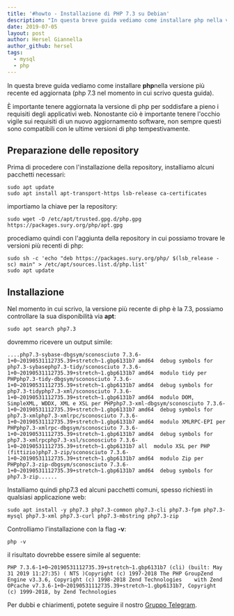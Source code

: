 ```yaml
---
title: '#howto - Installazione di PHP 7.3 su Debian'
description: "In questa breve guida vediamo come installare php nella versione più recente.."
date: 2019-07-05
layout: post
author: Hersel Giannella
author_github: hersel
tags:
  - mysql  
  - php
---
```

In questa breve guida vediamo come installare **php**nella versione più recente ed aggiornata (php 7.3 nel momento in cui scrivo questa guida).

È importante tenere aggiornata la versione di php per soddisfare a pieno i requisiti degli applicativi web. Nonostante ciò è importante tenere l'occhio vigile sui requisiti di un nuovo aggiornamento software, non sempre questi sono compatibili con le ultime versioni di php tempestivamente.

## Preparazione delle repository

Prima di procedere con l'installazione della repository, installiamo alcuni pacchetti necessari:

    sudo apt update 
    sudo apt install apt-transport-https lsb-release ca-certificates

importiamo la chiave per la repository:

    sudo wget -O /etc/apt/trusted.gpg.d/php.gpg https://packages.sury.org/php/apt.gpg

procediamo quindi con l'aggiunta della repository in cui possiamo trovare le versioni più recenti di php:

    sudo sh -c 'echo "deb https://packages.sury.org/php/ $(lsb_release -sc) main" > /etc/apt/sources.list.d/php.list'
    sudo apt update

## Installazione

Nel momento in cui scrivo, la versione più recente di php è la 7.3, possiamo controllare la sua disponibilità via **apt**:

    sudo apt search php7.3

dovremmo ricevere un output simile:

    ....php7.3-sybase-dbgsym/sconosciuto 7.3.6-1+0~20190531112735.39+stretch~1.gbp6131b7 amd64  debug symbols for php7.3-sybasephp7.3-tidy/sconosciuto 7.3.6-1+0~20190531112735.39+stretch~1.gbp6131b7 amd64  modulo tidy per PHPphp7.3-tidy-dbgsym/sconosciuto 7.3.6-1+0~20190531112735.39+stretch~1.gbp6131b7 amd64  debug symbols for php7.3-tidyphp7.3-xml/sconosciuto 7.3.6-1+0~20190531112735.39+stretch~1.gbp6131b7 amd64  modulo DOM, SimpleXML, WDDX, XML e XSL per PHPphp7.3-xml-dbgsym/sconosciuto 7.3.6-1+0~20190531112735.39+stretch~1.gbp6131b7 amd64  debug symbols for php7.3-xmlphp7.3-xmlrpc/sconosciuto 7.3.6-1+0~20190531112735.39+stretch~1.gbp6131b7 amd64  modulo XMLRPC-EPI per PHPphp7.3-xmlrpc-dbgsym/sconosciuto 7.3.6-1+0~20190531112735.39+stretch~1.gbp6131b7 amd64  debug symbols for php7.3-xmlrpcphp7.3-xsl/sconosciuto 7.3.6-1+0~20190531112735.39+stretch~1.gbp6131b7 all  modulo XSL per PHP (fittizio)php7.3-zip/sconosciuto 7.3.6-1+0~20190531112735.39+stretch~1.gbp6131b7 amd64  modulo Zip per PHPphp7.3-zip-dbgsym/sconosciuto 7.3.6-1+0~20190531112735.39+stretch~1.gbp6131b7 amd64  debug symbols for php7.3-zip......

Installiamo quindi php7.3 ed alcuni pacchetti comuni, spesso richiesti in qualsiasi applicazione web:

    sudo apt install -y php7.3 php7.3-common php7.3-cli php7.3-fpm php7.3-mysql php7.3-xml php7.3-curl php7.3-mbstring php7.3-zip

Controlliamo l'installazione con la flag **-v**:

    php -v

il risultato dovrebbe essere simile al seguente:

    PHP 7.3.6-1+0~20190531112735.39+stretch~1.gbp6131b7 (cli) (built: May 31 2019 11:27:35) ( NTS )Copyright (c) 1997-2018 The PHP GroupZend Engine v3.3.6, Copyright (c) 1998-2018 Zend Technologies    with Zend OPcache v7.3.6-1+0~20190531112735.39+stretch~1.gbp6131b7, Copyright (c) 1999-2018, by Zend Technologies

Per dubbi e chiarimenti, potete seguire il nostro [Gruppo Telegram](https://t.me/gentedilinux).